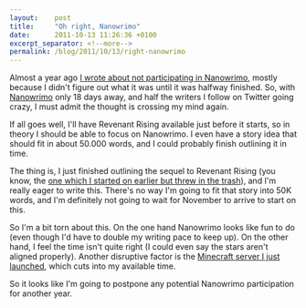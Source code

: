 ```yaml
---
layout:    post
title:     "Oh right, Nanowrimo"
date:      2011-10-13 11:26:36 +0100
excerpt_separator: <!--more-->
permalink: /blog/2011/10/13/right-nanowrimo
---
```


Almost a year ago [I wrote about not participating in Nanowrimo](https://www.jeroensteenbeeke.nl/why-i-didnt-participate-in-nanowrimo/), mostly because I didn't figure out what it was until it was halfway finished. So, with [Nanowrimo](http://www.nanowrimo.org/) only 18 days away, and half the writers I follow on Twitter going crazy, I must admit the thought is crossing my mind again.

<!--more-->
If all goes well, I'll have Revenant Rising available just before it starts, so in theory I should be able to focus on Nanowrimo. I even have a story idea that should fit in about 50.000 words, and I could probably finish outlining it in time.

The thing is, I just finished outlining the sequel to Revenant Rising (you know, the [one which I started on earlier but threw in the trash](https://www.jeroensteenbeeke.nl/31k-word-cut/)), and I'm really eager to write this. There's no way I'm going to fit that story into 50K words, and I'm definitely not going to wait for November to arrive to start on this.

So I'm a bit torn about this. On the one hand Nanowrimo looks like fun to do (even though I'd have to double my writing pace to keep up). On the other hand, I feel the time isn't quite right (I could even say the stars aren't aligned properly). Another disruptive factor is the [Minecraft server I just launched](http://www.daeshara.com), which cuts into my available time.

So it looks like I'm going to postpone any potential Nanowrimo participation for another year.